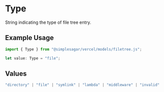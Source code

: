 # Type

String indicating the type of file tree entry.

## Example Usage

```typescript
import { Type } from "@simplesagar/vercel/models/filetree.js";

let value: Type = "file";
```

## Values

```typescript
"directory" | "file" | "symlink" | "lambda" | "middleware" | "invalid"
```